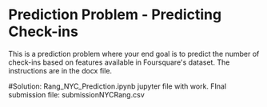 # Prediction Problem - Predicting Check-ins
This is a prediction problem where your end goal is to predict the number of check-ins based on features available in Foursquare's dataset.
The instructions are in the docx file.

#Solution:
Rang_NYC_Prediction.ipynb jupyter file with work.
FInal submission file: submissionNYCRang.csv